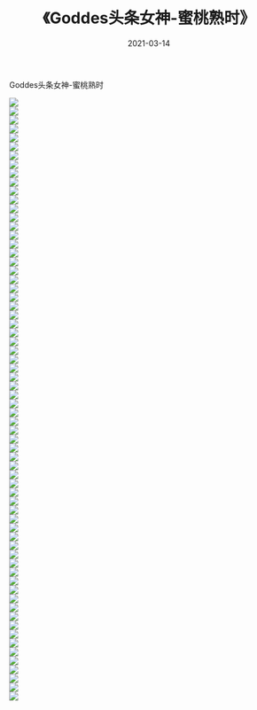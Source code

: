 ﻿---
layout: post
title:  《Goddes头条女神-蜜桃熟时》
date:   2021-03-14
img: http://img.660000.xyz/Sharelink/网络美图/2021/Goddes头条女神-蜜桃熟时/000.jpg
categories: [美女, 清纯, 唯美]
---

Goddes头条女神-蜜桃熟时

  ![](http://img.660000.xyz/Sharelink/网络美图/2021/Goddes头条女神-蜜桃熟时/001.jpg) <br> ![](http://img.660000.xyz/Sharelink/网络美图/2021/Goddes头条女神-蜜桃熟时/002.jpg) <br> ![](http://img.660000.xyz/Sharelink/网络美图/2021/Goddes头条女神-蜜桃熟时/003.jpg) <br> ![](http://img.660000.xyz/Sharelink/网络美图/2021/Goddes头条女神-蜜桃熟时/004.jpg) <br> ![](http://img.660000.xyz/Sharelink/网络美图/2021/Goddes头条女神-蜜桃熟时/005.jpg) <br> ![](http://img.660000.xyz/Sharelink/网络美图/2021/Goddes头条女神-蜜桃熟时/006.jpg) <br> ![](http://img.660000.xyz/Sharelink/网络美图/2021/Goddes头条女神-蜜桃熟时/007.jpg) <br> ![](http://img.660000.xyz/Sharelink/网络美图/2021/Goddes头条女神-蜜桃熟时/008.jpg) <br> ![](http://img.660000.xyz/Sharelink/网络美图/2021/Goddes头条女神-蜜桃熟时/009.jpg) <br> ![](http://img.660000.xyz/Sharelink/网络美图/2021/Goddes头条女神-蜜桃熟时/010.jpg) <br> ![](http://img.660000.xyz/Sharelink/网络美图/2021/Goddes头条女神-蜜桃熟时/011.jpg) <br> ![](http://img.660000.xyz/Sharelink/网络美图/2021/Goddes头条女神-蜜桃熟时/012.jpg) <br> ![](http://img.660000.xyz/Sharelink/网络美图/2021/Goddes头条女神-蜜桃熟时/013.jpg) <br> ![](http://img.660000.xyz/Sharelink/网络美图/2021/Goddes头条女神-蜜桃熟时/014.jpg) <br> ![](http://img.660000.xyz/Sharelink/网络美图/2021/Goddes头条女神-蜜桃熟时/015.jpg) <br> ![](http://img.660000.xyz/Sharelink/网络美图/2021/Goddes头条女神-蜜桃熟时/016.jpg) <br> ![](http://img.660000.xyz/Sharelink/网络美图/2021/Goddes头条女神-蜜桃熟时/017.jpg) <br> ![](http://img.660000.xyz/Sharelink/网络美图/2021/Goddes头条女神-蜜桃熟时/018.jpg) <br> ![](http://img.660000.xyz/Sharelink/网络美图/2021/Goddes头条女神-蜜桃熟时/019.jpg) <br> ![](http://img.660000.xyz/Sharelink/网络美图/2021/Goddes头条女神-蜜桃熟时/020.jpg) <br> ![](http://img.660000.xyz/Sharelink/网络美图/2021/Goddes头条女神-蜜桃熟时/021.jpg) <br> ![](http://img.660000.xyz/Sharelink/网络美图/2021/Goddes头条女神-蜜桃熟时/022.jpg) <br> ![](http://img.660000.xyz/Sharelink/网络美图/2021/Goddes头条女神-蜜桃熟时/023.jpg) <br> ![](http://img.660000.xyz/Sharelink/网络美图/2021/Goddes头条女神-蜜桃熟时/024.jpg) <br> ![](http://img.660000.xyz/Sharelink/网络美图/2021/Goddes头条女神-蜜桃熟时/025.jpg) <br> ![](http://img.660000.xyz/Sharelink/网络美图/2021/Goddes头条女神-蜜桃熟时/026.jpg) <br> ![](http://img.660000.xyz/Sharelink/网络美图/2021/Goddes头条女神-蜜桃熟时/027.jpg) <br> ![](http://img.660000.xyz/Sharelink/网络美图/2021/Goddes头条女神-蜜桃熟时/028.jpg) <br> ![](http://img.660000.xyz/Sharelink/网络美图/2021/Goddes头条女神-蜜桃熟时/029.jpg) <br> ![](http://img.660000.xyz/Sharelink/网络美图/2021/Goddes头条女神-蜜桃熟时/030.jpg) <br> ![](http://img.660000.xyz/Sharelink/网络美图/2021/Goddes头条女神-蜜桃熟时/031.jpg) <br> ![](http://img.660000.xyz/Sharelink/网络美图/2021/Goddes头条女神-蜜桃熟时/032.jpg) <br> ![](http://img.660000.xyz/Sharelink/网络美图/2021/Goddes头条女神-蜜桃熟时/033.jpg) <br> ![](http://img.660000.xyz/Sharelink/网络美图/2021/Goddes头条女神-蜜桃熟时/034.jpg) <br> ![](http://img.660000.xyz/Sharelink/网络美图/2021/Goddes头条女神-蜜桃熟时/035.jpg) <br> ![](http://img.660000.xyz/Sharelink/网络美图/2021/Goddes头条女神-蜜桃熟时/036.jpg) <br> ![](http://img.660000.xyz/Sharelink/网络美图/2021/Goddes头条女神-蜜桃熟时/037.jpg) <br> ![](http://img.660000.xyz/Sharelink/网络美图/2021/Goddes头条女神-蜜桃熟时/038.jpg) <br> ![](http://img.660000.xyz/Sharelink/网络美图/2021/Goddes头条女神-蜜桃熟时/039.jpg) <br> ![](http://img.660000.xyz/Sharelink/网络美图/2021/Goddes头条女神-蜜桃熟时/040.jpg) <br> ![](http://img.660000.xyz/Sharelink/网络美图/2021/Goddes头条女神-蜜桃熟时/041.jpg) <br> ![](http://img.660000.xyz/Sharelink/网络美图/2021/Goddes头条女神-蜜桃熟时/042.jpg) <br> ![](http://img.660000.xyz/Sharelink/网络美图/2021/Goddes头条女神-蜜桃熟时/043.jpg) <br> ![](http://img.660000.xyz/Sharelink/网络美图/2021/Goddes头条女神-蜜桃熟时/044.jpg) <br> ![](http://img.660000.xyz/Sharelink/网络美图/2021/Goddes头条女神-蜜桃熟时/045.jpg) <br> ![](http://img.660000.xyz/Sharelink/网络美图/2021/Goddes头条女神-蜜桃熟时/046.jpg) <br> ![](http://img.660000.xyz/Sharelink/网络美图/2021/Goddes头条女神-蜜桃熟时/047.jpg) <br> ![](http://img.660000.xyz/Sharelink/网络美图/2021/Goddes头条女神-蜜桃熟时/048.jpg) <br> ![](http://img.660000.xyz/Sharelink/网络美图/2021/Goddes头条女神-蜜桃熟时/049.jpg) <br> ![](http://img.660000.xyz/Sharelink/网络美图/2021/Goddes头条女神-蜜桃熟时/050.jpg) <br> ![](http://img.660000.xyz/Sharelink/网络美图/2021/Goddes头条女神-蜜桃熟时/051.jpg) <br> ![](http://img.660000.xyz/Sharelink/网络美图/2021/Goddes头条女神-蜜桃熟时/052.jpg) <br> ![](http://img.660000.xyz/Sharelink/网络美图/2021/Goddes头条女神-蜜桃熟时/053.jpg) <br> ![](http://img.660000.xyz/Sharelink/网络美图/2021/Goddes头条女神-蜜桃熟时/054.jpg) <br> ![](http://img.660000.xyz/Sharelink/网络美图/2021/Goddes头条女神-蜜桃熟时/055.jpg) <br> ![](http://img.660000.xyz/Sharelink/网络美图/2021/Goddes头条女神-蜜桃熟时/056.jpg) <br> ![](http://img.660000.xyz/Sharelink/网络美图/2021/Goddes头条女神-蜜桃熟时/057.jpg) <br> ![](http://img.660000.xyz/Sharelink/网络美图/2021/Goddes头条女神-蜜桃熟时/058.jpg) <br> ![](http://img.660000.xyz/Sharelink/网络美图/2021/Goddes头条女神-蜜桃熟时/059.jpg) <br> ![](http://img.660000.xyz/Sharelink/网络美图/2021/Goddes头条女神-蜜桃熟时/060.jpg) <br> ![](http://img.660000.xyz/Sharelink/网络美图/2021/Goddes头条女神-蜜桃熟时/061.jpg) <br> ![](http://img.660000.xyz/Sharelink/网络美图/2021/Goddes头条女神-蜜桃熟时/062.jpg) <br> ![](http://img.660000.xyz/Sharelink/网络美图/2021/Goddes头条女神-蜜桃熟时/063.jpg) <br> ![](http://img.660000.xyz/Sharelink/网络美图/2021/Goddes头条女神-蜜桃熟时/064.jpg) <br> ![](http://img.660000.xyz/Sharelink/网络美图/2021/Goddes头条女神-蜜桃熟时/065.jpg) <br> ![](http://img.660000.xyz/Sharelink/网络美图/2021/Goddes头条女神-蜜桃熟时/066.jpg) <br> ![](http://img.660000.xyz/Sharelink/网络美图/2021/Goddes头条女神-蜜桃熟时/067.jpg) <br> ![](http://img.660000.xyz/Sharelink/网络美图/2021/Goddes头条女神-蜜桃熟时/068.jpg) <br>